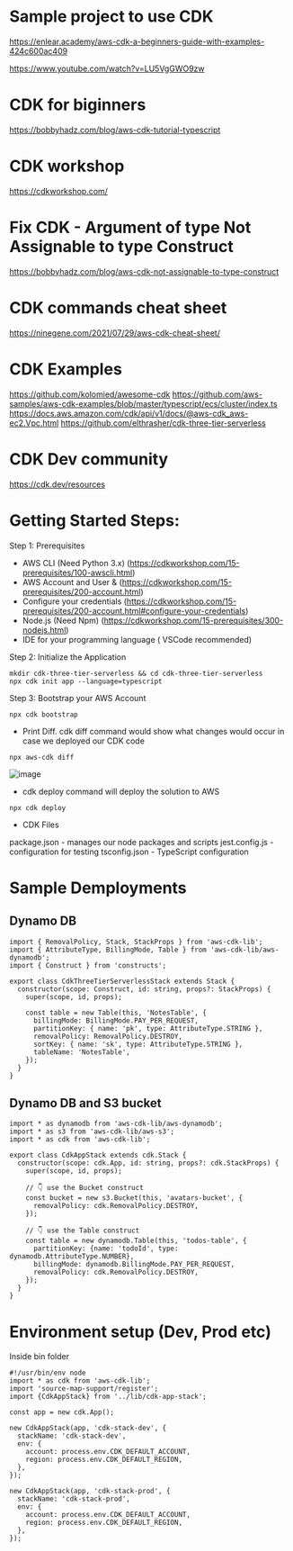 # Sample project to use CDK
https://enlear.academy/aws-cdk-a-beginners-guide-with-examples-424c600ac409

https://www.youtube.com/watch?v=LU5VgGWO9zw

# CDK for biginners
https://bobbyhadz.com/blog/aws-cdk-tutorial-typescript

# CDK workshop
https://cdkworkshop.com/


# Fix CDK - Argument of type Not Assignable to type Construct
https://bobbyhadz.com/blog/aws-cdk-not-assignable-to-type-construct

# CDK commands cheat sheet

https://ninegene.com/2021/07/29/aws-cdk-cheat-sheet/

# CDK Examples
https://github.com/kolomied/awesome-cdk
https://github.com/aws-samples/aws-cdk-examples/blob/master/typescript/ecs/cluster/index.ts
https://docs.aws.amazon.com/cdk/api/v1/docs/@aws-cdk_aws-ec2.Vpc.html
https://github.com/elthrasher/cdk-three-tier-serverless

# CDK Dev community
https://cdk.dev/resources

# Getting Started Steps:
Step 1: Prerequisites

* AWS CLI (Need Python 3.x) (https://cdkworkshop.com/15-prerequisites/100-awscli.html)
* AWS Account and User &  (https://cdkworkshop.com/15-prerequisites/200-account.html)
* Configure your credentials (https://cdkworkshop.com/15-prerequisites/200-account.html#configure-your-credentials)
* Node.js (Need Npm) (https://cdkworkshop.com/15-prerequisites/300-nodejs.html)
* IDE for your programming language ( VSCode recommended) 

Step 2: Initialize the Application

~~~
mkdir cdk-three-tier-serverless && cd cdk-three-tier-serverless
npx cdk init app --language=typescript
~~~

Step 3: Bootstrap your AWS Account
~~~
npx cdk bootstrap
~~~

* Print Diff. cdk diff command would show what changes would occur in case we deployed our CDK code

~~~
npx aws-cdk diff
~~~

![image](https://user-images.githubusercontent.com/17270996/166907372-f8861aac-90dd-4adf-beb7-12dee4dc2f81.png)

* cdk deploy command will deploy the solution to AWS
~~~
npx cdk deploy
~~~

* CDK Files

package.json - manages our node packages and scripts
jest.config.js - configuration for testing
tsconfig.json - TypeScript configuration

# Sample Demployments

## Dynamo DB

~~~
import { RemovalPolicy, Stack, StackProps } from 'aws-cdk-lib';
import { AttributeType, BillingMode, Table } from 'aws-cdk-lib/aws-dynamodb';
import { Construct } from 'constructs';

export class CdkThreeTierServerlessStack extends Stack {
  constructor(scope: Construct, id: string, props?: StackProps) {
    super(scope, id, props);

    const table = new Table(this, 'NotesTable', {
      billingMode: BillingMode.PAY_PER_REQUEST,
      partitionKey: { name: 'pk', type: AttributeType.STRING },
      removalPolicy: RemovalPolicy.DESTROY,
      sortKey: { name: 'sk', type: AttributeType.STRING },
      tableName: 'NotesTable',
    });
  }
}

~~~

## Dynamo DB and S3 bucket

~~~
import * as dynamodb from 'aws-cdk-lib/aws-dynamodb';
import * as s3 from 'aws-cdk-lib/aws-s3';
import * as cdk from 'aws-cdk-lib';

export class CdkAppStack extends cdk.Stack {
  constructor(scope: cdk.App, id: string, props?: cdk.StackProps) {
    super(scope, id, props);

    // 👇 use the Bucket construct
    const bucket = new s3.Bucket(this, 'avatars-bucket', {
      removalPolicy: cdk.RemovalPolicy.DESTROY,
    });

    // 👇 use the Table construct
    const table = new dynamodb.Table(this, 'todos-table', {
      partitionKey: {name: 'todoId', type: dynamodb.AttributeType.NUMBER},
      billingMode: dynamodb.BillingMode.PAY_PER_REQUEST,
      removalPolicy: cdk.RemovalPolicy.DESTROY,
    });
  }
}

~~~

# Environment setup (Dev, Prod etc)

Inside bin folder

~~~
#!/usr/bin/env node
import * as cdk from 'aws-cdk-lib';
import 'source-map-support/register';
import {CdkAppStack} from '../lib/cdk-app-stack';

const app = new cdk.App();

new CdkAppStack(app, 'cdk-stack-dev', {
  stackName: 'cdk-stack-dev',
  env: {
    account: process.env.CDK_DEFAULT_ACCOUNT,
    region: process.env.CDK_DEFAULT_REGION,
  },
});

new CdkAppStack(app, 'cdk-stack-prod', {
  stackName: 'cdk-stack-prod',
  env: {
    account: process.env.CDK_DEFAULT_ACCOUNT,
    region: process.env.CDK_DEFAULT_REGION,
  },
});
~~~
